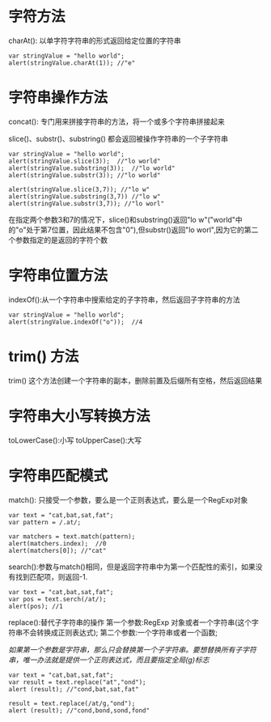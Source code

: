 # 字符方法

charAt(): 以单字符字符串的形式返回给定位置的字符串

```
var stringValue = "hello world";
alert(stringValue.charAt(1)); //"e"
```

# 字符串操作方法

concat(): 专门用来拼接字符串的方法，将一个或多个字符串拼接起来


slice()、substr()、substring() 都会返回被操作字符串的一个子字符串
```
var stringValue = "hello world";
alert(stringValue.slice(3));  //"lo world"
alert(stringValue.substring(3));  //"lo world"
alert(stringValue.substr(3)); //"lo world"

alert(stringValue.slice(3,7)); //"lo w"
alert(stringValue.substring(3,7)) //"lo w"
alert(stringValue.substr(3,7)); //"lo worl"
```

在指定两个参数3和7的情况下，slice()和substring()返回"lo w"("world"中的"o"处于第7位置，因此结果不包含"0"),但substr()返回"lo worl",因为它的第二个参数指定的是返回的字符个数

# 字符串位置方法

indexOf():从一个字符串中搜索给定的子字符串，然后返回子字符串的方法
```
var stringValue = "hello world";
alert(stringValue.indexOf("o"));  //4
```

# trim() 方法

trim() 这个方法创建一个字符串的副本，删除前置及后缀所有空格，然后返回结果

# 字符串大小写转换方法

toLowerCase():小写
toUpperCase():大写

# 字符串匹配模式

match(): 只接受一个参数，要么是一个正则表达式，要么是一个RegExp对象
```
var text = "cat,bat,sat,fat";
var pattern = /.at/;

var matchers = text.match(pattern);
alert(matchers.index);  //0
alert(matchers[0]); //"cat"
 ```

 search():参数与match()相同，但是返回字符串中为第一个匹配性的索引，如果没有找到匹配项，则返回-1.
 ```
var text = "cat,bat,sat,fat";
var pos = text.serch(/at/);
alert(pos); //1
 ```

 replace():替代子字符串的操作
 第一个参数:RegExp 对象或者一个字符串(这个字符串不会转换成正则表达式);
 第二个参数:一个字符串或者一个函数;

 *如果第一个参数是字符串，那么只会替换第一个子字符串。要想替换所有子字符串，唯一办法就是提供一个正则表达式，而且要指定全局(g)标志*

 ```
var text = "cat,bat,sat,fat";
var result = text.replace("at","ond");
alert (result); //"cond,bat,sat,fat"

result = text.replace(/at/g,"ond");
alert (result); //"cond,bond,sond,fond"

 ```

 
